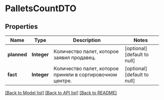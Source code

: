 # PalletsCountDTO
## Properties

| Name | Type | Description | Notes |
|------------ | ------------- | ------------- | -------------|
| **planned** | **Integer** | Количество палет, которое заявил продавец. | [optional] [default to null] |
| **fact** | **Integer** | Количество палет, которое приняли в сортировочном центре. | [optional] [default to null] |

[[Back to Model list]](../README.md#documentation-for-models) [[Back to API list]](../README.md#documentation-for-api-endpoints) [[Back to README]](../README.md)

